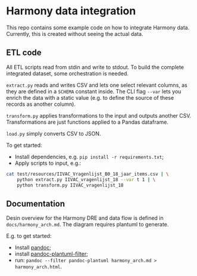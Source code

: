 
# Harmony data integration

This repo contains some example code on how to integrate Harmony data.
Currently, this is created without seeing the actual data. 

## ETL code

All ETL scripts read from stdin and write to stdout. To build the 
complete integrated dataset, some orchestration is needed.

`extract.py` reads and writes CSV and lets one select relevant columns,
as they are defined in a `SCHEMA` constant inside. The CLI flag `--var`
lets you enrich the data with a static value (e.g. to define the source 
of these records as another column).

`transform.py` applies transformations to the input and outputs another
CSV. Transformations are just functions applied to a Pandas dataframe.

`load.py` simply converts CSV to JSON.

To get started:

* Install dependencies, e.g.  `pip install -r requirements.txt`;
* Apply scripts to input, e.g.:

```bash
cat test/resources/IIVAC_Vragenlijst_B0_18_jaar_items.csv | \
    python extract.py IIVAC_vragenlijst_18 --var t 1 | \
    python transform.py IIVAC_vragenlijst_18
```


## Documentation

Desin overview for the Harmony DRE and data flow is defined in 
`docs/harmony_arch.md`. The diagram requires plantuml to generate.

E.g. to get started:

* Install [pandoc](https://pandoc.org/);
* install [pandoc-plantuml-filter](https://pypi.org/project/pandoc-plantuml-filter/);
* run: `pandoc --filter pandoc-plantuml harmony_arch.md > harmony_arch.html`.




